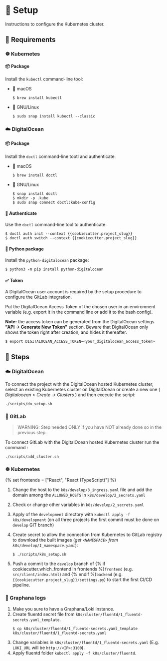 # 🚚 Setup

Instructions to configure the Kubernetes cluster.

## 🧩 Requirements

### ☸️ Kubernetes

#### 📦 Package

Install the `kubectl` command-line tool:

- 🍏 macOS

  ```console
  $ brew install kubectl
  ```

- 🐧 GNU/Linux

  ```console
  $ sudo snap install kubectl --classic
  ```

### ☁️ DigitalOcean

#### 📦 Package

Install the `doctl` command-line tootl and authenticate:

- 🍏 macOS

  ```console
  $ brew install doctl
  ```

- 🐧 GNU/Linux

  ```console
  $ snap install doctl
  $ mkdir -p .kube
  $ sudo snap connect doctl:kube-config
  ```

#### 🔑 Authenticate

Use the `doctl` command-line tool to authenticate:

```console
$ doctl auth init --context {{cookiecutter.project_slug}}
$ doctl auth switch --context {{cookiecutter.project_slug}}
```

#### 🐍 Python package

Install the `python-digitalocean` package:

```console
$ python3 -m pip install python-digitalocean
```

#### ✅ Token

A DigitalOcean user account is required by the setup procedure to configure the GitLab integration.

Put the DigitalOcean Access Token of the chosen user in an environment variable (e.g. export it in the command line or add it to the bash config).

**Note:** the access token can be generated from the DigitalOcean settings **"API -> Generate New Token"** section.
Beware that DigitalOcean only shows the token right after creation, and hides it thereafter.

```console
$ export DIGITALOCEAN_ACCESS_TOKEN=<your_digitalocean_access_token>
```

## 👣 Steps

### ☁️ DigitalOcean

To connect the project with the DigitalOcean hosted Kubernetes cluster, select an existing Kubernetes cluster on DigitalOcean or create a new one ( *Digitalocean > Create -> Clusters* ) and then execute the script:

```console
./scripts/do_setup.sh
```

### 🦝 GitLab

> WARNING: Step needed ONLY if you have NOT already done so in the previous step.

To connect GitLab with the DigitalOcean hosted Kubernetes cluster run the command :

```console
./scripts/add_cluster.sh
```

### ☸️ Kubernetes
{% set frontends = ["React", "React (TypeScript)"] %}
1. Change the host to the `k8s/develop/3_ingress.yaml` file and add the domain among the `ALLOWED_HOSTS` in `k8s/develop/2_secrets.yaml`
2. Check or change other variables in `k8s/develop/2_secrets.yaml`
3. Apply of the `development` directory with `kubectl apply -f k8s/development` (on all three projects the first commit must be done on `develop` GIT branch)
4. Create secret to allow the connection from Kubernetes to GitLab registry to download the built images (*get `<NAMESPACE>` from `k8s/develop/1_namespace.yaml`*):

    ```console
    $ ./scripts/k8s_setup.sh
    ```
5. Push a commit to the `develop` branch of {% if cookiecutter.which_frontend in frontends %}`frontend` (e.g. `src/client/index.html`) and {% endif %}`backend` (e.g. `{{cookiecutter.project_slug}}/settings.py`) to start the first CI/CD pipeline.

### 📃 Graphana logs
1. Make you sure to have a Graphana/Loki instance.
2. Create fluentd secret file from `k8s/cluster/fluentd/1_fluentd-secrets.yaml_template`.
    ```console
    $ cp k8s/cluster/fluentd/1_fluentd-secrets.yaml_template k8s/cluster/fluentd/1_fluentd-secrets.yaml
    ```
3. Change variables in `k8s/cluster/fluentd/1_fluentd-secrets.yaml` (E.g. `LOKI_URL` will be `http://<IP>:3100`).
4. Apply fluentd folder `kubectl apply -f k8s/cluster/fluentd`.

